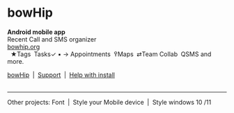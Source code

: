 # bowHip
<b>Android mobile app</b><br>
Recent Call and SMS organizer<br>
<a href="https://bowhip.org">bowhip.org</a><br>  
★Tags  Tasks✓ ▪ →  Appointments  ߉Maps  ⇄Team Collab  QSMS and more.

<a target="_blank" href="https://bowhip.org">bowHip</a>  |  <a target="_blank" href="https://bowhip.blogspot.com/2022/02/bowhip-phone-call-sms-organizer-mobile.html">Support</a>  |  <a target="_blank" href="https://bowhip.org/Help-installing-apk-to-mobile-device.html">Help with install</a><br><br>
<hr />
Other projects: Font  |  Style your Mobile device  |  Style windows 10 /11

